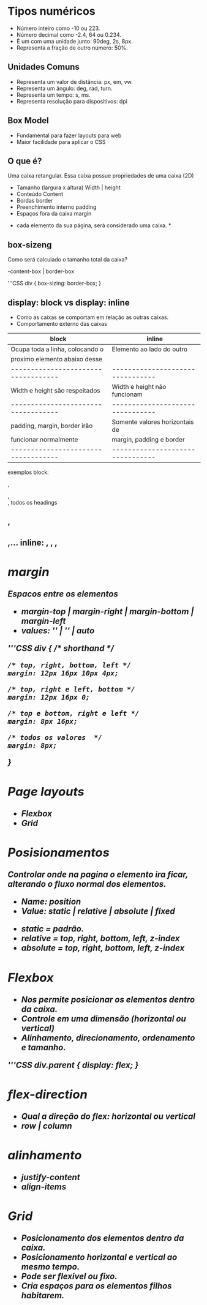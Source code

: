 # Tipos numéricos
* <interger>       Número inteiro como -10 ou 223.
* <number>         Número decimal como -2.4, 64 ou 0.234.
* <dimension>      É um <number> com uma unidade junto: 90deg,  2s, 8px.
* <percentagem>    Representa a fração de outro número: 50%.

## Unidades Comuns
* <lenght>         Representa um valor de distância: px, em, vw.
* <angle>          Representa um ângulo: deg, rad, turn.
* <time>           Representa um tempo: s, ms.
* <resolution>     Representa resolução para dispositivos: dpi

## Box Model
- Fundamental para fazer layouts para web
- Maior facilidade para aplicar o CSS

## O que é?
Uma caixa retangular.
Essa caixa possue propriedades de uma caixa (2D)

- Tamanho (largura x altura)     Width | height
- Conteúdo                       Content
- Bordas                         border
- Preenchimento interno          padding
- Espaços fora da caixa          margin

* cada elemento da sua página, será considerado uma caixa. *

## box-sizeng
Como será calculado o tamanho total da caixa?

-content-box | border-box

'''CSS
div {
    box-sizing: border-box;
}

## display: block vs display: inline
- Como as caixas se comportam em relação as outras caixas.
- Comportamento externo das caixas

|  **block**                        |  **inline**                    |
|-----------------------------------|--------------------------------|
| Ocupa toda a linha, colocando o   | Elemento ao lado do outro      |
| proximo elemento abaixo desse     |                                |
|-----------------------------------|--------------------------------|
| Width e height são respeitados    | Width e height não funcionam   |
|-----------------------------------|--------------------------------|
| padding, margin, border irão      | Somente valores horizontais de |
| funcionar normalmente             | margin, padding e border       |
|-----------------------------------|--------------------------------|

exemplos
block: <p>, <div>, <section>, todos os headings <h1>, <h2>,...
inline: <a>, <strong>, <span>, <em>

## margin
Espacos entre os elementos

- margin-top | margin-right | margin-bottom | margin-left
- values: '<length>' | '<percentage>' | auto

'''CSS
div {
    /* shorthand */

    /* top, right, bottom, left */
    margin: 12px 16px 10px 4px;

    /* top, right e left, bottom */
    margin: 12px 16px 0;

    /* top e bottom, right e left */
    margin: 8px 16px;

    /* todos os valores  */
    margin: 8px;

}

## Page layouts
- Flexbox
- Grid

## Posisionamentos
Controlar onde na pagina o elemento ira ficar,
alterando o fluxo normal dos elementos.

- Name: position
- Value: static | relative | absolute | fixed
* static = padrão.
* relative = top, right, bottom, left, z-index
* absolute = top, right, bottom, left, z-index

## Flexbox
* Nos permite posicionar os elementos dentro da caixa.
* Controle em uma dimensão (horizontal ou vertical)
* Alinhamento, direcionamento, ordenamento e tamanho.

'''CSS
div.parent {
    display: flex;
}

## flex-direction
* Qual a direção do flex: horizontal ou vertical
* row | column

## alinhamento
* justify-content
* align-items

## Grid
* Posicionamento dos elementos dentro da caixa.
* Posicionamento horizontal e vertical ao mesmo tempo.
* Pode ser flexivel ou fixo.
* Cria espaços para os elementos filhos habitarem.
